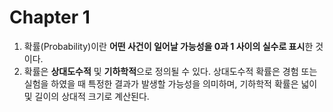 # Chapter 1

1. 확률(Probability)이란 **어떤 사건이 일어날 가능성을 0과 1 사이의 실수로 표시**한 것이다.
2. 확률은 **상대도수적** 및 **기하학적**으로 정의될 수 있다. 상대도수적 확률은 경험 또는 실험을 하였을 때 특정한 결과가 발생할 가능성을 의미하며, 기하학적 확률은 넓이 및 길이의 상대적 크기로 계산된다.